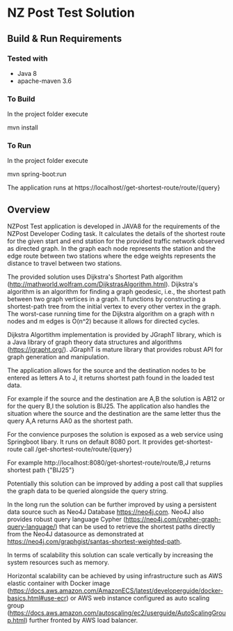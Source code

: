 # NZ Post Test Solution


## Build & Run Requirements

### Tested with
* Java 8
* apache-maven 3.6

### To Build
In the project folder execute

mvn install

### To Run
In the project folder execute

mvn spring-boot:run

The application runs at https://localhost//get-shortest-route/route/{query}

## Overview
NZPost Test application is developed in JAVA8 for the requirements of the NZPost Developer Coding task. 
It calculates the details of the shortest route for the given start and end station for the provided traffic network observed as directed graph. In the graph each node represents the station and the edge route between two stations where the edge weights represents 
the distance to travel between two stations.

The provided solution uses Dijkstra's Shortest Path algorithm (http://mathworld.wolfram.com/DijkstrasAlgorithm.html). 
Dijkstra's algorithm is an algorithm for finding a graph geodesic, i.e., the shortest path between two graph vertices in a graph. 
It functions by constructing a shortest-path tree from the initial vertex to every other vertex in the graph. 
The worst-case running time for the Dijkstra algorithm on a graph with n nodes and m edges is O(n^2) because it allows for directed cycles.

Dijkstra Algortithm implementation is provided by JGraphT library, which is a Java library of graph theory data structures 
and algorithms (https://jgrapht.org/). JGraphT is mature library that provides robust API for graph generation and manipulation.

The application allows for the source and the destination nodes to be entered as letters A to J, it returns shortest path found in the loaded test data.

For example if the source and the destination are A,B the solution is AB12 or for the query B,I the solution is BIJ25. The application also handles the situation where the source and the destination are the same letter thus the query A,A returns AA0 as the shortest path.

For the convience purposes the solution is exposed as a web service using Springboot libary. It runs on default 8080 port. It provides get-shortest-route call
/get-shortest-route/route/{query}

For example
http://localhost:8080/get-shortest-route/route/B,J
returns shortest path  {"BIJ25"}

Potentially this solution can be improved by adding a post call that supplies the graph data to be queried alongside the query string.

In the long run the solution can be further improved by using a persistent data source such as Neo4J Database https://neo4j.com. Neo4J also provides robust query language Cypher (https://neo4j.com/cypher-graph-query-language/) that can be used to retrieve the shortest paths directly from the Neo4J datasource as demonstrated at https://neo4j.com/graphgist/santas-shortest-weighted-path.

In terms of scalability this solution can scale vertically by increasing the system resources such as memory.

Horizontal scalability can be achieved by using infrastructure such as AWS elastic container with Docker image (https://docs.aws.amazon.com/AmazonECS/latest/developerguide/docker-basics.html#use-ecr) or AWS web instance configured as auto scaling group (https://docs.aws.amazon.com/autoscaling/ec2/userguide/AutoScalingGroup.html) further fronted by AWS load balancer.


